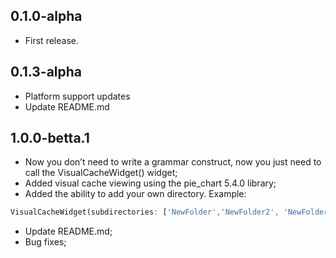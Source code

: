 ## 0.1.0-alpha

* First release.

## 0.1.3-alpha

* Platform support updates
* Update README.md

## 1.0.0-betta.1

* Now you don’t need to write a grammar construct, now you just need to call the VisualCacheWidget() widget;
* Added visual cache viewing using the pie_chart 5.4.0 library;
* Added the ability to add your own directory. Example:    
``` dart 
VisualCacheWidget(subdirectories: ['NewFolder','NewFolder2', 'NewFolder3'],)
```
* Update README.md;
* Bug fixes;